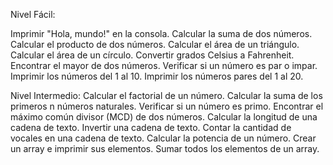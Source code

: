 Nivel Fácil:

Imprimir "Hola, mundo!" en la consola.
Calcular la suma de dos números.
Calcular el producto de dos números.
Calcular el área de un triángulo.
Calcular el área de un círculo.
Convertir grados Celsius a Fahrenheit.
Encontrar el mayor de dos números.
Verificar si un número es par o impar.
Imprimir los números del 1 al 10.
Imprimir los números pares del 1 al 20.

Nivel Intermedio:
Calcular el factorial de un número.
Calcular la suma de los primeros n números naturales.
Verificar si un número es primo.
Encontrar el máximo común divisor (MCD) de dos números.
Calcular la longitud de una cadena de texto.
Invertir una cadena de texto.
Contar la cantidad de vocales en una cadena de texto.
Calcular la potencia de un número.
Crear un array e imprimir sus elementos.
Sumar todos los elementos de un array.